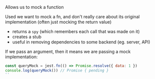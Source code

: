 
Allows us to mock a function

Used we want to mock a fn, and don't really care about its original implementation (often just mocking the return value)
- returns a `spy` (which remembers each call that was made on it)
- creates a stub
- useful in removing dependencies to some backend (eg. server, API)

If we pass an argument, then it means we are passing a mock implementation:

```js
const queryMock = jest.fn(() => Promise.resolve({ data: 1 })
console.log(queryMock()) // Promise { pending }
``
